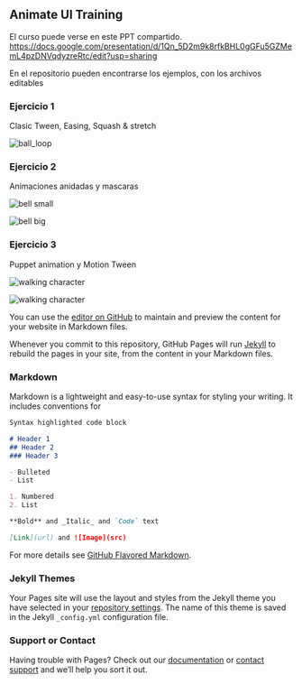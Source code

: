 ## Animate UI Training

El curso puede verse en este PPT compartido.
https://docs.google.com/presentation/d/1Qn_5D2m9k8rfkBHL0gGFu5GZMemL4pzDNVqdyzreRtc/edit?usp=sharing

En el repositorio pueden encontrarse los ejemplos, con los archivos editables

### Ejercicio 1
Clasic Tween, Easing, Squash & stretch

![ball_loop](https://github.com/ddalairac/animate-ui-training/blob/master/ejercicios/ball/ball_loop.gif)


### Ejercicio 2
Animaciones anidadas y mascaras

![bell small](https://github.com/ddalairac/animate-ui-training/blob/master/ejercicios/icon/bell_sm.gif)


![bell big](https://github.com/ddalairac/animate-ui-training/blob/master/ejercicios/icon/bell_lg.gif)

### Ejercicio 3
Puppet animation y Motion Tween

![walking character](https://github.com/ddalairac/animate-ui-training/blob/master/ejercicios/character/Character_puppet_walk.gif)


![walking character](https://github.com/ddalairac/animate-ui-training/blob/master/ejercicios/character/Character_puppet_walk4.gif)

You can use the [editor on GitHub](https://github.com/ddalairac/animate-ui-training/edit/master/README.md) to maintain and preview the content for your website in Markdown files.

Whenever you commit to this repository, GitHub Pages will run [Jekyll](https://jekyllrb.com/) to rebuild the pages in your site, from the content in your Markdown files.

### Markdown

Markdown is a lightweight and easy-to-use syntax for styling your writing. It includes conventions for

```markdown
Syntax highlighted code block

# Header 1
## Header 2
### Header 3

- Bulleted
- List

1. Numbered
2. List

**Bold** and _Italic_ and `Code` text

[Link](url) and ![Image](src)
```

For more details see [GitHub Flavored Markdown](https://guides.github.com/features/mastering-markdown/).

### Jekyll Themes

Your Pages site will use the layout and styles from the Jekyll theme you have selected in your [repository settings](https://github.com/ddalairac/animate-ui-training/settings). The name of this theme is saved in the Jekyll `_config.yml` configuration file.

### Support or Contact

Having trouble with Pages? Check out our [documentation](https://help.github.com/categories/github-pages-basics/) or [contact support](https://github.com/contact) and we’ll help you sort it out.
